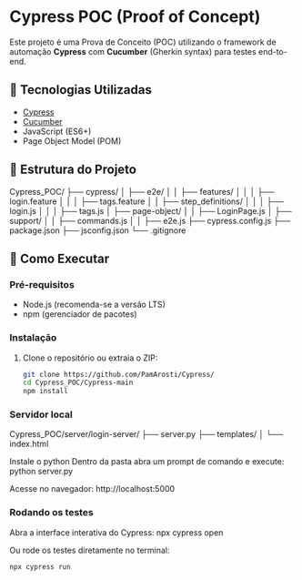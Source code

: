 # Cypress POC (Proof of Concept)

Este projeto é uma Prova de Conceito (POC) utilizando o framework de automação **Cypress** com **Cucumber** (Gherkin syntax) para testes end-to-end.

## 🧪 Tecnologias Utilizadas

- [Cypress](https://www.cypress.io/)
- [Cucumber](https://github.com/TheBrainFamily/cypress-cucumber-preprocessor)
- JavaScript (ES6+)
- Page Object Model (POM)

## 📁 Estrutura do Projeto
Cypress_POC/
├── cypress/
│ ├── e2e/
│ │ ├── features/
│ │ │ ├── login.feature
│ │ │ ├── tags.feature
│ │ ├── step_definitions/
│ │ │ ├── login.js
│ │ │ ├── tags.js
│ ├── page-object/
│ │ ├── LoginPage.js
│ ├── support/
│ │ ├── commands.js
│ │ ├── e2e.js
├── cypress.config.js
├── package.json
├── jsconfig.json
└── .gitignore


## 🚀 Como Executar

### Pré-requisitos

- Node.js (recomenda-se a versão LTS)
- npm (gerenciador de pacotes)

### Instalação

1. Clone o repositório ou extraia o ZIP:
   ```bash
   git clone https://github.com/PamArosti/Cypress/
   cd Cypress_POC/Cypress-main
   npm install

### Servidor local
Cypress_POC/server/login-server/
├── server.py
├── templates/
│   └── index.html

Instale o python
Dentro da pasta abra um prompt de comando e execute:
    python server.py

Acesse no navegador: http://localhost:5000

### Rodando os testes
Abra a interface interativa do Cypress:
    npx cypress open

Ou rode os testes diretamente no terminal:

    npx cypress run



